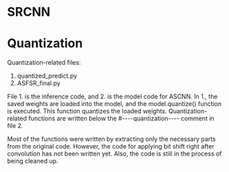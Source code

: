 # SRCNN

# Quantization
Quantization-related files:

1) quantized_predict.py
2) ASFSR_final.py
   
File 1. is the inference code, and 2. is the model code for ASCNN. In 1., the saved weights are loaded into the model, and the model.quantize() function is executed. This function quantizes the loaded weights. Quantization-related functions are written below the #----quantization---- comment in file 2.

Most of the functions were written by extracting only the necessary parts from the original code. However, the code for applying bit shift right after convolution has not been written yet. Also, the code is still in the process of being cleaned up.
